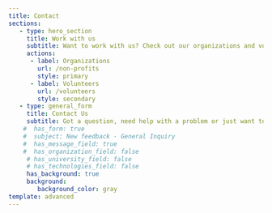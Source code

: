 ```yaml
---
title: Contact
sections:
   - type: hero_section
     title: Work with us
     subtitle: Want to work with us? Check out our organizations and volunteers page for more info
     actions:
      - label: Organizations
        url: /non-profits
        style: primary
      - label: Volunteers
        url: /volunteers
        style: secondary
   - type: general_form
     title: Contact Us
     subtitle: Got a question, need help with a problem or just want to leave feedback? Leave us your contact info and we will get back to you.
    #  has_form: true
    #  subject: New feedback - General Inquiry
    #  has_message_field: true
    #  has_organization_field: false
     # has_university_field: false
     # has_technologies_field: false
     has_background: true
     background:
        background_color: gray
template: advanced
---
```

